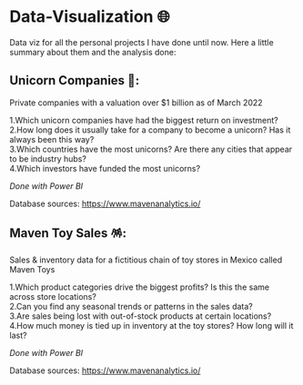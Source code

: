 # Data-Visualization 🌐
Data viz for all the personal projects I have done until now. Here a little summary about them and the analysis done:

## Unicorn Companies 🦄:
 Private companies with a valuation over $1 billion as of March 2022 
 
 1.Which unicorn companies have had the biggest return on investment?  
 2.How long does it usually take for a company to become a unicorn? Has it always been this way?  
 3.Which countries have the most unicorns? Are there any cities that appear to be industry hubs?  
 4.Which investors have funded the most unicorns?
 
 *Done with Power BI*
 
 Database sources: https://www.mavenanalytics.io/
 
## Maven Toy Sales 🪅:
 Sales & inventory data for a fictitious chain of toy stores in Mexico called Maven Toys  
 
 1.Which product categories drive the biggest profits? Is this the same across store locations?  
 2.Can you find any seasonal trends or patterns in the sales data?  
 3.Are sales being lost with out-of-stock products at certain locations?  
 4.How much money is tied up in inventory at the toy stores? How long will it last?

 *Done with Power BI*

Database sources: https://www.mavenanalytics.io/
